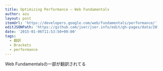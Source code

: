 ```yaml
---
title: Optimizing Performance — Web Fundamentals
author: azu
layout: post
itemUrl: 'https://developers.google.com/web/fundamentals/performance/'
editJSONPath: 'https://github.com/jser/jser.info/edit/gh-pages/data/2015/01/index.json'
date: '2015-01-06T11:53:50+00:00'
tags:
  - 翻訳
  - Brackets
  - performance
---
```

Web Fundamentalsの一部が翻訳されてる
